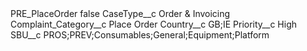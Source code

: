 <?xml version="1.0" encoding="UTF-8"?>
<CustomMetadata xmlns="http://soap.sforce.com/2006/04/metadata" xmlns:xsi="http://www.w3.org/2001/XMLSchema-instance" xmlns:xsd="http://www.w3.org/2001/XMLSchema">
    <label>PRE_PlaceOrder</label>
    <protected>false</protected>
    <values>
        <field>CaseType__c</field>
        <value xsi:type="xsd:string">Order &amp; Invoicing</value>
    </values>
    <values>
        <field>Complaint_Category__c</field>
        <value xsi:type="xsd:string">Place Order</value>
    </values>
    <values>
        <field>Country__c</field>
        <value xsi:type="xsd:string">GB;IE</value>
    </values>
    <values>
        <field>Priority__c</field>
        <value xsi:type="xsd:string">High</value>
    </values>
    <values>
        <field>SBU__c</field>
        <value xsi:type="xsd:string">PROS;PREV;Consumables;General;Equipment;Platform</value>
    </values>
</CustomMetadata>
